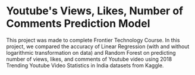 # Youtube's Views, Likes, Number of Comments Prediction Model
This project was made to complete Frontier Technology Course.
In this project, we compared the accuracy of Linear Regression (with and without logarithmic transformation on data) and Random Forest on predicting number of views, likes, and comments of Youtube video using 2018 Trending Youtube Video Statistics in India datasets from Kaggle.

